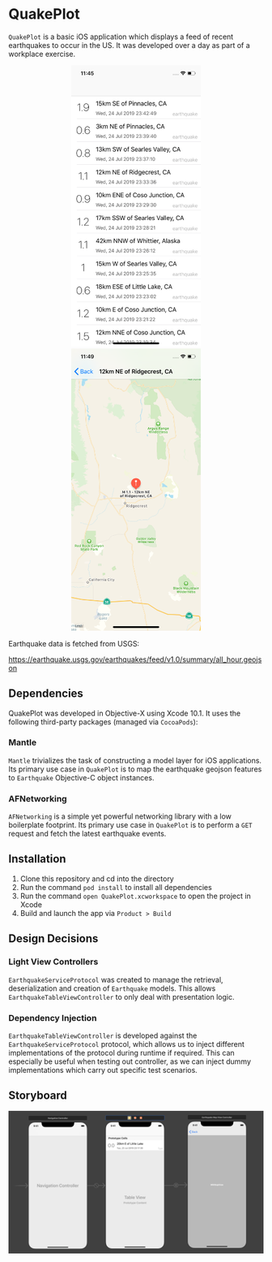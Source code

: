 # QuakePlot

`QuakePlot` is a basic iOS application which displays a feed of recent earthquakes to occur in the US. It was developed over a day as part of a workplace exercise.

<p align="center">
    <img src="doc/table.png" width="256">
    <img src="doc/map.png" width="256">
</p>

Earthquake data is fetched from USGS:

https://earthquake.usgs.gov/earthquakes/feed/v1.0/summary/all_hour.geojson

## Dependencies

QuakePlot was developed in Objective-X using Xcode 10.1. It uses the following third-party packages (managed via `CocoaPods`):

### Mantle

`Mantle` trivializes the task of constructing a model layer for iOS applications. Its primary use case in `QuakePlot` is to map the earthquake geojson features to `Earthquake` Objective-C object instances.

### AFNetworking

`AFNetworking` is a simple yet powerful networking library with a low boilerplate footprint. Its primary use case in `QuakePlot` is to perform a `GET` request and fetch the latest earthquake events.

## Installation

1. Clone this repository and cd into the directory
2. Run the command `pod install` to install all dependencies
3. Run the command `open QuakePlot.xcworkspace` to open the project in Xcode
4. Build and launch the app via `Product > Build`

## Design Decisions

### Light View Controllers

`EarthquakeServiceProtocol` was created to manage the retrieval, deserialization and creation of `Earthquake` models. This allows `EarthquakeTableViewController` to only deal with presentation logic.

### Dependency Injection

`EarthquakeTableViewController` is developed against the `EarthquakeServiceProtocol` protocol, which allows us to inject different implementations of the protocol during runtime if required. This can especially be useful when testing out controller, as we can inject dummy implementations which carry out specific test scenarios.

## Storyboard

<p align="center">
    <img src="doc/storyboard.png" width="800">
</p>
